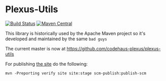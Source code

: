 Plexus-Utils
============

[![Build Status](https://travis-ci.org/codehaus-plexus/plexus-utils.svg?branch=master)](https://travis-ci.org/codehaus-plexus/plexus-utils)
[![Maven Central](https://img.shields.io/maven-central/v/org.codehaus.plexus/plexus-utils.svg?label=Maven%20Central)](http://search.maven.org/artifact/org.codehaus.plexus/plexus-utils)

This library is historically used by the Apache Maven project so it's developed and maintained by the same `bad guys`

The current master is now at https://github.com/codehaus-plexus/plexus-utils

For publishing [the site](https://codehaus-plexus.github.io/plexus-utils/) do the following:

```
mvn -Preporting verify site site:stage scm-publish:publish-scm
```

